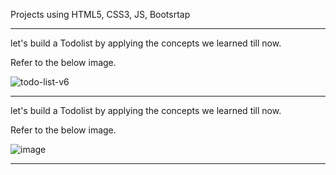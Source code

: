 Projects using HTML5, CSS3, JS, Bootsrtap

-----------------------------------------------------------------------------------------------------------------------------------------------------------
let's build a Todolist by applying the concepts we learned till now.

Refer to the below image.

![todo-list-v6](https://github.com/user-attachments/assets/78a7cb85-2b51-405b-88e5-5f4376e56a2b)

-----------------------------------------------------------------------------------------------------------------------------------------------------------
let's build a Todolist by applying the concepts we learned till now.

Refer to the below image.

![image](https://github.com/user-attachments/assets/d70e2ff8-3951-4534-959c-e5b032e051a2)

-----------------------------------------------------------------------------------------------------------------------------------------------------------
